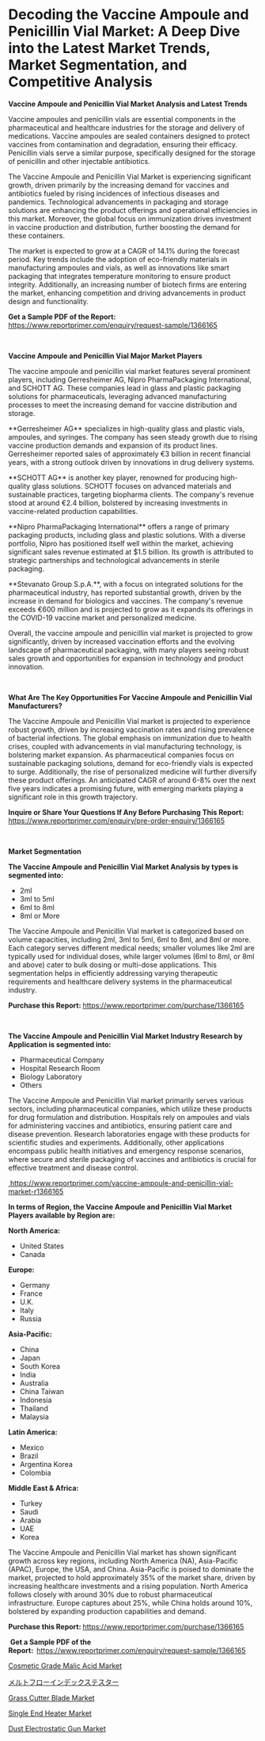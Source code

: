 <p><h1>Decoding the Vaccine Ampoule and Penicillin Vial Market: A Deep Dive into the Latest Market Trends, Market Segmentation, and Competitive Analysis</h1></p><p><strong>Vaccine Ampoule and Penicillin Vial Market Analysis and Latest Trends</strong></p>
<p><p>Vaccine ampoules and penicillin vials are essential components in the pharmaceutical and healthcare industries for the storage and delivery of medications. Vaccine ampoules are sealed containers designed to protect vaccines from contamination and degradation, ensuring their efficacy. Penicillin vials serve a similar purpose, specifically designed for the storage of penicillin and other injectable antibiotics.</p><p>The Vaccine Ampoule and Penicillin Vial Market is experiencing significant growth, driven primarily by the increasing demand for vaccines and antibiotics fueled by rising incidences of infectious diseases and pandemics. Technological advancements in packaging and storage solutions are enhancing the product offerings and operational efficiencies in this market. Moreover, the global focus on immunization drives investment in vaccine production and distribution, further boosting the demand for these containers.</p><p>The market is expected to grow at a CAGR of 14.1% during the forecast period. Key trends include the adoption of eco-friendly materials in manufacturing ampoules and vials, as well as innovations like smart packaging that integrates temperature monitoring to ensure product integrity. Additionally, an increasing number of biotech firms are entering the market, enhancing competition and driving advancements in product design and functionality.</p></p>
<p><strong>Get a Sample PDF of the Report:&nbsp;</strong> <a href="https://www.reportprimer.com/enquiry/request-sample/1366165">https://www.reportprimer.com/enquiry/request-sample/1366165</a></p>
<p>&nbsp;</p>
<p><strong>Vaccine Ampoule and Penicillin Vial Major Market Players</strong></p>
<p><p>The vaccine ampoule and penicillin vial market features several prominent players, including Gerresheimer AG, Nipro PharmaPackaging International, and SCHOTT AG. These companies lead in glass and plastic packaging solutions for pharmaceuticals, leveraging advanced manufacturing processes to meet the increasing demand for vaccine distribution and storage.</p><p>**Gerresheimer AG** specializes in high-quality glass and plastic vials, ampoules, and syringes. The company has seen steady growth due to rising vaccine production demands and expansion of its product lines. Gerresheimer reported sales of approximately €3 billion in recent financial years, with a strong outlook driven by innovations in drug delivery systems.</p><p>**SCHOTT AG** is another key player, renowned for producing high-quality glass solutions. SCHOTT focuses on advanced materials and sustainable practices, targeting biopharma clients. The company's revenue stood at around €2.4 billion, bolstered by increasing investments in vaccine-related production capabilities.</p><p>**Nipro PharmaPackaging International** offers a range of primary packaging products, including glass and plastic solutions. With a diverse portfolio, Nipro has positioned itself well within the market, achieving significant sales revenue estimated at $1.5 billion. Its growth is attributed to strategic partnerships and technological advancements in sterile packaging.</p><p>**Stevanato Group S.p.A.**, with a focus on integrated solutions for the pharmaceutical industry, has reported substantial growth, driven by the increase in demand for biologics and vaccines. The company's revenue exceeds €600 million and is projected to grow as it expands its offerings in the COVID-19 vaccine market and personalized medicine.</p><p>Overall, the vaccine ampoule and penicillin vial market is projected to grow significantly, driven by increased vaccination efforts and the evolving landscape of pharmaceutical packaging, with many players seeing robust sales growth and opportunities for expansion in technology and product innovation.</p></p>
<p>&nbsp;</p>
<p><strong>What Are The Key Opportunities For Vaccine Ampoule and Penicillin Vial Manufacturers?</strong></p>
<p><p>The Vaccine Ampoule and Penicillin Vial market is projected to experience robust growth, driven by increasing vaccination rates and rising prevalence of bacterial infections. The global emphasis on immunization due to health crises, coupled with advancements in vial manufacturing technology, is bolstering market expansion. As pharmaceutical companies focus on sustainable packaging solutions, demand for eco-friendly vials is expected to surge. Additionally, the rise of personalized medicine will further diversify these product offerings. An anticipated CAGR of around 6-8% over the next five years indicates a promising future, with emerging markets playing a significant role in this growth trajectory.</p></p>
<p><strong>Inquire or Share Your Questions If Any Before Purchasing This Report:</strong> <a href="https://www.reportprimer.com/enquiry/pre-order-enquiry/1366165">https://www.reportprimer.com/enquiry/pre-order-enquiry/1366165</a></p>
<p>&nbsp;</p>
<p><strong>Market Segmentation</strong></p>
<p><strong>The Vaccine Ampoule and Penicillin Vial Market Analysis by types is segmented into:</strong></p>
<p><ul><li>2ml</li><li>3ml to 5ml</li><li>6ml to 8ml</li><li>8ml or More</li></ul></p>
<p><p>The Vaccine Ampoule and Penicillin Vial market is categorized based on volume capacities, including 2ml, 3ml to 5ml, 6ml to 8ml, and 8ml or more. Each category serves different medical needs; smaller volumes like 2ml are typically used for individual doses, while larger volumes (6ml to 8ml, or 8ml and above) cater to bulk dosing or multi-dose applications. This segmentation helps in efficiently addressing varying therapeutic requirements and healthcare delivery systems in the pharmaceutical industry.</p></p>
<p><strong>Purchase this Report:&nbsp;</strong><a href="https://www.reportprimer.com/purchase/1366165">https://www.reportprimer.com/purchase/1366165</a></p>
<p>&nbsp;</p>
<p><strong>The Vaccine Ampoule and Penicillin Vial Market Industry Research by Application is segmented into:</strong></p>
<p><ul><li>Pharmaceutical Company</li><li>Hospital Research Room</li><li>Biology Laboratory</li><li>Others</li></ul></p>
<p><p>The Vaccine Ampoule and Penicillin Vial market primarily serves various sectors, including pharmaceutical companies, which utilize these products for drug formulation and distribution. Hospitals rely on ampoules and vials for administering vaccines and antibiotics, ensuring patient care and disease prevention. Research laboratories engage with these products for scientific studies and experiments. Additionally, other applications encompass public health initiatives and emergency response scenarios, where secure and sterile packaging of vaccines and antibiotics is crucial for effective treatment and disease control.</p></p>
<p><a href="https://www.reportprimer.com/vaccine-ampoule-and-penicillin-vial-market-r1366165">&nbsp;https://www.reportprimer.com/vaccine-ampoule-and-penicillin-vial-market-r1366165</a></p>
<p><strong>In terms of Region, the Vaccine Ampoule and Penicillin Vial Market Players available by Region are:</strong></p>
<p>
    <p> <strong> North America: </strong>
        <ul>
            <li>United States</li>
            <li>Canada</li>
        </ul>
        </p> 
    <p> <strong> Europe: </strong>
        <ul>
            <li>Germany</li>
            <li>France</li>
            <li>U.K.</li>
            <li>Italy</li>
            <li>Russia</li>
        </ul>
        </p> 
    <p> <strong> Asia-Pacific: </strong>
        <ul>
            <li>China</li>
            <li>Japan</li>
            <li>South Korea</li>
            <li>India</li>
            <li>Australia</li>
            <li>China Taiwan</li>
            <li>Indonesia</li>
            <li>Thailand</li>
            <li>Malaysia</li>
        </ul>
        </p> 
    <p> <strong> Latin America: </strong>
        <ul>
            <li>Mexico</li>
            <li>Brazil</li>
            <li>Argentina Korea</li>
            <li>Colombia</li>
        </ul>
        </p> 
    <p> <strong> Middle East & Africa: </strong>
        <ul>
            <li>Turkey</li>
            <li>Saudi</li>
            <li>Arabia</li>
            <li>UAE</li>
            <li>Korea</li>
        </ul>
    </p>
    </p>
<p><p>The Vaccine Ampoule and Penicillin Vial market has shown significant growth across key regions, including North America (NA), Asia-Pacific (APAC), Europe, the USA, and China. Asia-Pacific is poised to dominate the market, projected to hold approximately 35% of the market share, driven by increasing healthcare investments and a rising population. North America follows closely with around 30% due to robust pharmaceutical infrastructure. Europe captures about 25%, while China holds around 10%, bolstered by expanding production capabilities and demand.</p></p>
<p><strong>Purchase this Report: </strong><a href="https://www.reportprimer.com/purchase/1366165">https://www.reportprimer.com/purchase/1366165</a></p>
<p>&nbsp;<strong>Get a Sample PDF of the Report:&nbsp;&nbsp;</strong><a href="https://www.reportprimer.com/enquiry/request-sample/1366165">https://www.reportprimer.com/enquiry/request-sample/1366165</a></p>
<p><strong></strong></p>
<p><p><a href="https://issuu.com/reportprime-2/docs/cosmetic-grade-malic-acid-market-si_ba7f3cd2750775">Cosmetic Grade Malic Acid Market</a></p><p><a href="https://medium.com/@skylarreilly36/%E6%AC%A1%E3%81%AE%E6%96%87%E3%82%92%E6%97%A5%E6%9C%AC%E8%AA%9E%E3%81%AB%E7%BF%BB%E8%A8%B3%E3%81%97%E3%81%BE%E3%81%99-%E3%83%A1%E3%83%AB%E3%83%88%E3%83%95%E3%83%AD%E3%83%BC%E6%8C%87%E6%95%B0%E3%83%86%E3%82%B9%E3%82%BF%E3%83%BC%E5%B8%82%E5%A0%B4%E3%81%AF%E3%81%A9%E3%81%AE%E3%82%88%E3%81%86%E3%81%AB%E9%80%B2%E5%8C%96%E3%81%99%E3%82%8B%E3%81%8B-2024%E5%B9%B4%E3%81%8B%E3%82%892031%E5%B9%B4%E3%81%AE%E5%B8%82%E5%A0%B4%E6%88%90%E9%95%B7%E5%88%86%E6%9E%90-434c5fee9511">メルトフローインデックステスター</a></p><p><a href="https://www.linkedin.com/pulse/grass-cutter-blade-market-report-product-type-knife-bladeschisel-kvhzf">Grass Cutter Blade Market</a></p><p><a href="https://medium.com/@nazrulislam252/single-end-heater-industry-sector-market-dynamics-and-future-scenarios-2024-2031-8b501ecd0f31">Single End Heater Market</a></p><p><a href="https://medium.com/@sanjidatalukdar534/global-dust-electrostatic-gun-market-size-is-expected-to-experience-a-cagr-of-8-through-2024-1eea3e3d8199?postPublishedType=repub">Dust Electrostatic Gun Market</a></p></p>